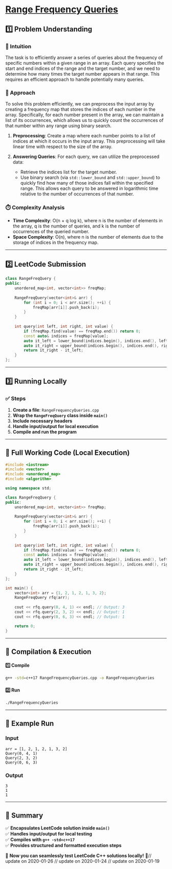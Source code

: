 # **[Range Frequency Queries](https://leetcode.com/problems/range-frequency-queries/description/)**  

## **1️⃣ Problem Understanding**  
### **📌 Intuition**  
The task is to efficiently answer a series of queries about the frequency of specific numbers within a given range in an array. Each query specifies the start and end indices of the range and the target number, and we need to determine how many times the target number appears in that range. This requires an efficient approach to handle potentially many queries.

### **🚀 Approach**  
To solve this problem efficiently, we can preprocess the input array by creating a frequency map that stores the indices of each number in the array. Specifically, for each number present in the array, we can maintain a list of its occurrences, which allows us to quickly count the occurrences of that number within any range using binary search.

1. **Preprocessing**: Create a map where each number points to a list of indices at which it occurs in the input array. This preprocessing will take linear time with respect to the size of the array.
  
2. **Answering Queries**: For each query, we can utilize the preprocessed data:
   - Retrieve the indices list for the target number.
   - Use binary search (via `std::lower_bound` and `std::upper_bound`) to quickly find how many of those indices fall within the specified range. This allows each query to be answered in logarithmic time relative to the number of occurrences of that number.

### **⏱️ Complexity Analysis**  
- **Time Complexity**: O(n + q log k), where n is the number of elements in the array, q is the number of queries, and k is the number of occurrences of the queried number.
- **Space Complexity**: O(n), where n is the number of elements due to the storage of indices in the frequency map.

---  

## **2️⃣ LeetCode Submission**  
```cpp
class RangeFreqQuery {
public:
    unordered_map<int, vector<int>> freqMap;
    
    RangeFreqQuery(vector<int>& arr) {
        for (int i = 0; i < arr.size(); ++i) {
            freqMap[arr[i]].push_back(i);
        }
    }
    
    int query(int left, int right, int value) {
        if (freqMap.find(value) == freqMap.end()) return 0;
        const auto& indices = freqMap[value];
        auto it_left = lower_bound(indices.begin(), indices.end(), left);
        auto it_right = upper_bound(indices.begin(), indices.end(), right);
        return it_right - it_left;
    }
};
```  

---  

## **3️⃣ Running Locally**  
### **✅ Steps**  
1. **Create a file**: `RangeFrequencyQueries.cpp`  
2. **Wrap the `RangeFreqQuery` class inside `main()`**  
3. **Include necessary headers**  
4. **Handle input/output for local execution**  
5. **Compile and run the program**  

---  

## **📝 Full Working Code (Local Execution)**  
```cpp
#include <iostream>
#include <vector>
#include <unordered_map>
#include <algorithm>

using namespace std;

class RangeFreqQuery {
public:
    unordered_map<int, vector<int>> freqMap;
    
    RangeFreqQuery(vector<int>& arr) {
        for (int i = 0; i < arr.size(); ++i) {
            freqMap[arr[i]].push_back(i);
        }
    }
    
    int query(int left, int right, int value) {
        if (freqMap.find(value) == freqMap.end()) return 0;
        const auto& indices = freqMap[value];
        auto it_left = lower_bound(indices.begin(), indices.end(), left);
        auto it_right = upper_bound(indices.begin(), indices.end(), right);
        return it_right - it_left;
    }
};

int main() {
    vector<int> arr = {1, 2, 1, 2, 1, 3, 2};
    RangeFreqQuery rfq(arr);
    
    cout << rfq.query(0, 4, 1) << endl; // Output: 3
    cout << rfq.query(2, 3, 2) << endl; // Output: 1
    cout << rfq.query(0, 6, 3) << endl; // Output: 1

    return 0;
}
```  

---  

## **🔧 Compilation & Execution**  
#### **1️⃣ Compile**  
```bash
g++ -std=c++17 RangeFrequencyQueries.cpp -o RangeFrequencyQueries
```  

#### **2️⃣ Run**  
```bash
./RangeFrequencyQueries
```  

---  

## **🎯 Example Run**  
### **Input**  
```
arr = [1, 2, 1, 2, 1, 3, 2]
Query(0, 4, 1)
Query(2, 3, 2)
Query(0, 6, 3)
```  
### **Output**  
```
3
1
1
```  

---  

## **📌 Summary**  
✅ **Encapsulates LeetCode solution inside `main()`**  
✅ **Handles input/output for local testing**  
✅ **Compiles with `g++ -std=c++17`**  
✅ **Provides structured and formatted execution steps**  

🚀 **Now you can seamlessly test LeetCode C++ solutions locally!** 🚀// update on 2020-01-26
// update on 2020-01-24
// update on 2020-01-19

